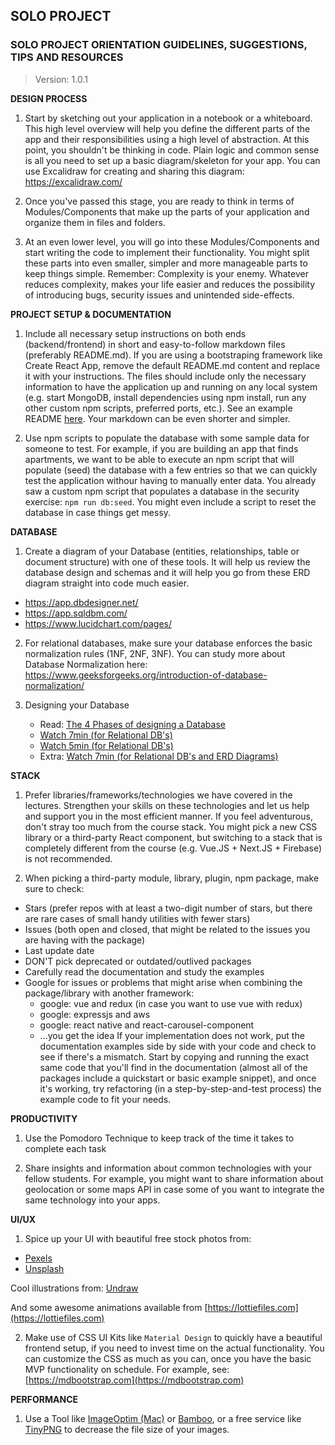 ## SOLO PROJECT

### SOLO PROJECT ORIENTATION GUIDELINES, SUGGESTIONS, TIPS AND RESOURCES

> Version: 1.0.1

**DESIGN PROCESS**

1. Start by sketching out your application in a notebook or a whiteboard. This high level overview will help you define the different parts of the app and their responsibilities using a high level of abstraction. At this point, you shouldn't be thinking in code. Plain logic and common sense is all you need to set up a basic diagram/skeleton for your app. You can use Excalidraw for creating and sharing this diagram: https://excalidraw.com/   

2. Once you've passed this stage, you are ready to think in terms of Modules/Components that make up the parts of your application and organize them in files and folders.

3. At an even lower level, you will go into these Modules/Components and start writing the code to implement their functionality. You might split these parts into even smaller, simpler and more manageable parts to keep things simple. Remember: Complexity is your enemy. Whatever reduces complexity, makes your life easier and reduces the possibility of introducing bugs, security issues and unintended side-effects.

**PROJECT SETUP & DOCUMENTATION**

1. Include all necessary setup instructions on both ends (backend/frontend) in short and easy-to-follow markdown files (preferably README.md). If you are using a bootstraping framework like Create React App, remove the default README.md content and replace it with your instructions. The files should include only the necessary information to have the application up and running on any local system (e.g. start MongoDB, install dependencies using npm install, run any other custom npm scripts, preferred ports, etc.). See an example README [here](https://github.com/SocialHackersAcademy/ChalleduApp). Your markdown can be even shorter and simpler.

2. Use npm scripts to populate the database with some sample data for someone to test. For example, if you are building an app that finds apartments, we want to be able to execute an npm script that will populate (seed) the database with a few entries so that we can quickly test the application withour having to manually enter data. You already saw a custom npm script that populates a database in the security exercise: `npm run db:seed`. You might even include a script to reset the database in case things get messy.

**DATABASE**

1. Create a diagram of your Database (entities, relationships, table or document structure) with one of these tools. It will help us review the database design and schemas and it will help you go from these ERD diagram straight into code much easier.
  - https://app.dbdesigner.net/
  - https://app.sqldbm.com/
  - https://www.lucidchart.com/pages/

2. For relational databases, make sure your database enforces the basic normalization rules (1NF, 2NF, 3NF). You can study more about Database Normalization here: https://www.geeksforgeeks.org/introduction-of-database-normalization/

3. Designing your Database
    - Read: [The 4 Phases of designing a  Database](https://www.linkedin.com/pulse/4-phases-create-database-design-martin-tolovski/)
    - [Watch 7min (for Relational DB's)](https://www.youtube.com/watch?v=cepspxPAUTA) 
    - [Watch 5min (for Relational DB's)](https://www.youtube.com/watch?v=wR0jg0eQsZA)  
    - Extra: [Watch 7min (for Relational DB's and ERD Diagrams)](https://www.youtube.com/watch?v=QpdhBUYk7Kk)

**STACK**

1. Prefer libraries/frameworks/technologies we have covered in the lectures. Strengthen your skills on these technologies and let us help and support you in the most efficient manner. If you feel adventurous, don't stray too much from the course stack. You might pick a new CSS library or a third-party React component, but switching to a stack that is completely different from the course (e.g. Vue.JS + Next.JS + Firebase) is not recommended.

2. When picking a third-party module, library, plugin, npm package, make sure to check:
  - Stars (prefer repos with at least a two-digit number of stars, but there are rare cases of small handy utilities with fewer stars)
  - Issues (both open and closed, that might be related to the issues you are having with the package)
  - Last update date
  - DON'T pick deprecated or outdated/outlived packages
  - Carefully read the documentation and study the examples
  - Google for issues or problems that might arise when combining the package/library with another framework:
    - google: vue and redux (in case you want to use vue with redux)
    - google: expressjs and aws
    -	 google: react native and react-carousel-component
    - ...you get the idea
  If your implementation does not work, put the documentation examples side by side with your code and check to see if there's a mismatch.
  Start by copying and running the exact same code that you'll find in the documentation (almost all of the packages include a quickstart or basic example snippet), and once it's working, try refactoring (in a step-by-step-and-test process) the example code to fit your needs.

**PRODUCTIVITY**

1. Use the Pomodoro Technique to keep track of the time it takes to complete each task

2. Share insights and information about common technologies with your fellow students. For example, you might want to share information about geolocation or some maps API in case some of you want to integrate the same technology into your apps.

**UI/UX**

1. Spice up your UI with beautiful free stock photos from:
  - [Pexels](https://www.pexels.com/)
  - [Unsplash](https://unsplash.com/)

Cool illustrations from: [Undraw](https://undraw.co/)

And some awesome animations available from [https://lottiefiles.com](https://lottiefiles.com)

2. Make use of CSS UI Kits like `Material Design` to quickly have a beautiful frontend setup, if you need to invest time on the actual functionality. You can customize the CSS as much as you can, once you have the basic MVP functionality on schedule. For example, see: [https://mdbootstrap.com](https://mdbootstrap.com)

**PERFORMANCE**

1. Use a Tool like [ImageOptim (Mac)](https://imageoptim.com/mac) or [Bamboo](https://christopherwk210.github.io/bamboo/), or a free service like [TinyPNG](https://tinypng.com/) to decrease the file size of your images.
